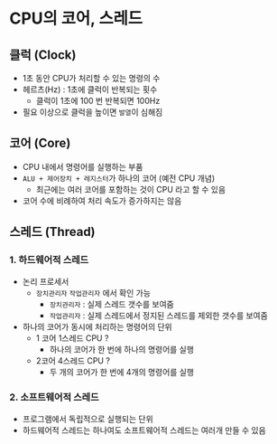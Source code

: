 # CPU의 코어, 스레드

## 클럭 (Clock)

- 1초 동안 CPU가 처리할 수 있는 명령의 수
- 헤르츠(Hz) : 1초에 클럭이 반복되는 횟수
    - 클럭이 1초에 100 번 반복되면 100Hz
- 필요 이상으로 클럭을 높이면 `발열`이 심해짐

## 코어 (Core)

- CPU 내에서 명령어를 실행하는 부품
- `ALU + 제어장치 + 레지스터`가 하나의 코어 (예전 CPU 개념)
    - 최근에는 여러 코어를 포함하는 것이 CPU 라고 할 수 있음
- 코어 수에 비례하여 처리 속도가 증가하지는 않음

## 스레드 (Thread)

### 1. 하드웨어적 스레드

- 논리 프로세서
    - `장치관리자` `작업관리자` 에서 확인 가능
        - `장치관리자` : 실제 스레드 갯수를 보여줌
        - `작업관리자` : 실제 스레드에서 정지된 스레드를 제외한 갯수를 보여줌
- 하나의 코어가 동시에 처리하는 명령어의 단위
    - 1 코어 1스레드 CPU ?
        - 하나의 코어가 한 번에 하나의 명령어를 실행
    - 2코어 4스레드 CPU ?
        - 두 개의 코어가 한 번에 4개의 명령어를 실행

### 2. 소프트웨어적 스레드

- 프로그램에서 독립적으로 실행되는 단위
- 하드웨어적 스레드는 하나여도 소프트웨어적 스레드는 여러개 만들 수 있음